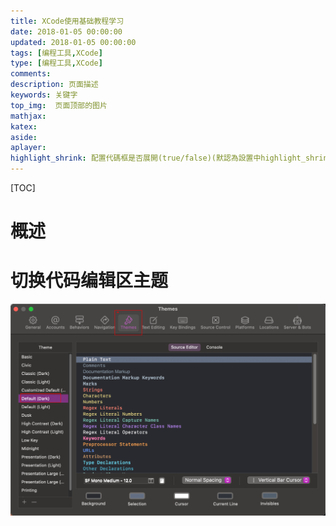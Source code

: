 ```yaml
---
title: XCode使用基础教程学习
date: 2018-01-05 00:00:00
updated: 2018-01-05 00:00:00
tags: [编程工具,XCode]
type: [编程工具,XCode]
comments:
description: 页面描述
keywords: 关键字
top_img:  页面顶部的图片
mathjax:
katex:
aside:
aplayer:
highlight_shrink: 配置代碼框是否展開(true/false)(默認為設置中highlight_shrink的配置)
---
```


[TOC]

# 概述







# 切换代码编辑区主题

![image-20230214234532314](./images/01.XCode%E4%BD%BF%E7%94%A8%E5%9F%BA%E7%A1%80%E6%95%99%E7%A8%8B%E5%AD%A6%E4%B9%A0/image-20230214234532314.png)
